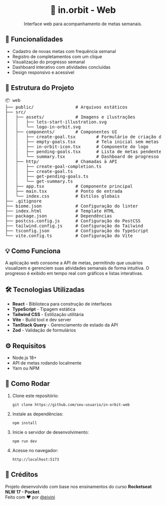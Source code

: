 <div align="center">
  <h1>🚀 in.orbit - Web</h1>
  <p>Interface web para acompanhamento de metas semanais.</p>
</div>

<h2>🧩 Funcionalidades</h2>

<ul>
  <li>Cadastro de novas metas com frequência semanal</li>
  <li>Registro de completamentos com um clique</li>
  <li>Visualização do progresso semanal</li>
  <li>Dashboard interativo com atividades concluídas</li>
  <li>Design responsivo e acessível</li>
</ul>

<h2>📁 Estrutura do Projeto</h2>

<pre>
📦 web
├── public/                # Arquivos estáticos
├── src/
│   ├── assets/            # Imagens e ilustrações
│   │   ├── lets-start-illustration.svg
│   │   └── logo-in-orbit.svg
│   ├── components/        # Componentes UI
│   │   ├── create-goal.tsx        # Formulário de criação de metas
│   │   ├── empty-goals.tsx        # Tela inicial sem metas
│   │   ├── in-orbit-icon.tsx      # Componente do logo
│   │   ├── pending-goals.tsx      # Lista de metas pendentes
│   │   └── summary.tsx            # Dashboard de progresso
│   ├── http/              # Chamadas à API
│   │   ├── create-goal-completion.ts
│   │   ├── create-goal.ts
│   │   ├── get-pending-goals.ts
│   │   └── get-summary.ts
│   ├── app.tsx            # Componente principal
│   ├── main.tsx           # Ponto de entrada
│   └── index.css          # Estilos globais
├── .gitignore
├── biome.json             # Configuração do linter
├── index.html             # Template HTML
├── package.json           # Dependências
├── postcss.config.js      # Configuração do PostCSS
├── tailwind.config.js     # Configuração do Tailwind
├── tsconfig.json          # Configuração do TypeScript
└── vite.config.ts         # Configuração do Vite
</pre>

<h2>💡 Como Funciona</h2>

<p>
  A aplicação web consome a API de metas, permitindo que usuários visualizem e gerenciem
  suas atividades semanais de forma intuitiva. O progresso é exibido em tempo real
  com gráficos e listas interativas.
</p>

<h2>🛠️ Tecnologias Utilizadas</h2>

<ul>
  <li><strong>React</strong> - Biblioteca para construção de interfaces</li>
  <li><strong>TypeScript</strong> - Tipagem estática</li>
  <li><strong>Tailwind CSS</strong> - Estilização utilitária</li>
  <li><strong>Vite</strong> - Build tool e dev server</li>
  <li><strong>TanStack Query</strong> - Gerenciamento de estado da API</li>
  <li><strong>Zod</strong> - Validação de formulários</li>
</ul>

<h2>⚙️ Requisitos</h2>

<ul>
  <li>Node.js 18+</li>
  <li>API de metas rodando localmente</li>
  <li>Yarn ou NPM</li>
</ul>

<h2>🚀 Como Rodar</h2>

<ol>
  <li>Clone este repositório:
    <pre><code>git clone https://github.com/seu-usuario/in-orbit-web</code></pre>
  </li>
  <li>Instale as dependências:
    <pre><code>npm install</code></pre>
  </li>
  <li>Inicie o servidor de desenvolvimento:
    <pre><code>npm run dev</code></pre>
  </li>
  <li>Acesse no navegador:
    <pre><code>http://localhost:5173</code></pre>
  </li>
</ol>

<h2>📌 Créditos</h2>

<p>
  Projeto desenvolvido com base nos ensinamentos do curso <strong>Rocketseat NLW 17 - Pocket</strong>.<br>
  Feito com ❤️ por <a href="https://github.com/eivini">@eivini</a>
</p>